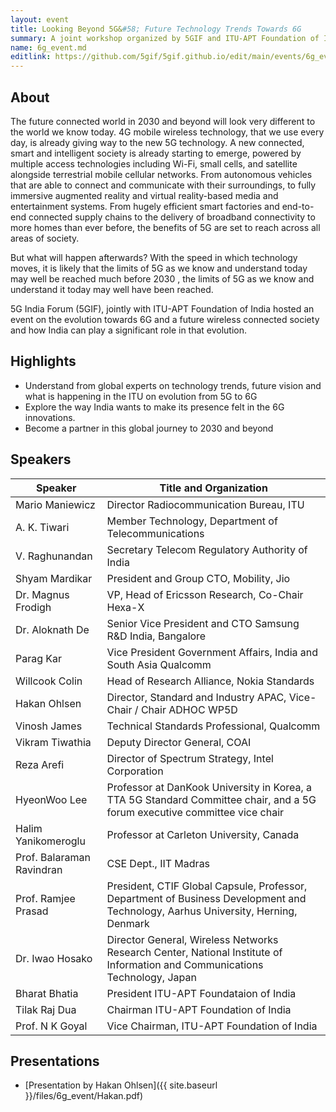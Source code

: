 ```yaml
---
layout: event
title: Looking Beyond 5G&#58; Future Technology Trends Towards 6G
summary: A joint workshop organized by 5GIF and ITU-APT Foundation of India on 6G
name: 6g_event.md
editlink: https://github.com/5gif/5gif.github.io/edit/main/events/6g_event.html
---
```



## About
The future connected world in 2030 and beyond will look very different to the world we know today. 4G mobile wireless technology, that we use every day, is already giving way to the new 5G technology. A new connected, smart and intelligent society is already starting to emerge, powered by multiple access technologies including Wi-Fi, small cells, and satellite alongside terrestrial mobile cellular networks. From autonomous vehicles that are able to connect and communicate with their surroundings, to fully immersive augmented reality and virtual reality-based media and entertainment systems. From hugely efficient smart factories and end-to-end connected supply chains to the delivery of broadband connectivity to more homes than ever before, the benefits of 5G are set to reach across all areas of society.

But what will happen afterwards? With the speed in which technology moves, it is likely that the limits of 5G as we know and understand today may well be reached much before 2030 , the limits of 5G as we know and understand it today may well have been reached.

5G India Forum (5GIF), jointly with ITU-APT Foundation of India hosted an event on the evolution towards 6G and a future wireless connected society and how India can play a significant role in that evolution.

## Highlights
* Understand from global experts on technology trends, future vision and what is happening in the ITU on evolution from 5G to 6G
* Explore the way India wants to make its presence felt in the 6G innovations.
* Become a partner in this global journey to 2030 and beyond

## Speakers 

| Speaker | Title and Organization | 
|-------|--------|
| Mario Maniewicz  | Director Radiocommunication Bureau, ITU |
| A. K. Tiwari | Member Technology, Department of Telecommunications |
| V. Raghunandan | Secretary Telecom Regulatory Authority of India |
| Shyam Mardikar | President and Group CTO, Mobility, Jio | 
| Dr. Magnus Frodigh | VP, Head of Ericsson Research, Co-Chair Hexa-X | 
| Dr. Aloknath De | Senior Vice President and CTO Samsung R&D India, Bangalore | 
| Parag Kar | Vice President Government Affairs, India and South Asia Qualcomm | 
| Willcook Colin | Head of Research Alliance, Nokia Standards | 
| Hakan Ohlsen | Director, Standard and Industry APAC, Vice-Chair / Chair ADHOC WP5D | 
| Vinosh James | Technical Standards Professional, Qualcomm | 
| Vikram Tiwathia | Deputy Director General, COAI | 
| Reza Arefi | Director of Spectrum Strategy, Intel Corporation | 
| HyeonWoo Lee | Professor at DanKook University in Korea, a TTA 5G Standard Committee chair, and a 5G forum executive committee vice chair | 
| Halim Yanikomeroglu | Professor at Carleton University, Canada | 
| Prof. Balaraman Ravindran | CSE Dept., IIT Madras | 
| Prof. Ramjee Prasad | President, CTIF Global Capsule, Professor, Department of Business Development and Technology, Aarhus University, Herning, Denmark | 
| Dr. Iwao Hosako | Director General, Wireless Networks Research Center, National Institute of Information and Communications Technology, Japan | 
| Bharat Bhatia | President ITU-APT Foundataion of India | 
| Tilak Raj Dua | Chairman ITU-APT Foundation of India | 
| Prof. N K Goyal | Vice Chairman, ITU-APT Foundation of India | 

## Presentations

* [Presentation by Hakan Ohlsen]({{ site.baseurl }}/files/6g_event/Hakan.pdf)
